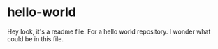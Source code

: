 # hello-world

Hey look, it's a readme file. For a hello world repository. I wonder what could be in this file.
